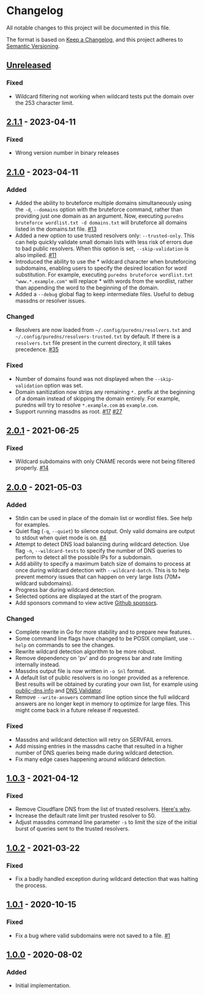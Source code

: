 # Changelog
All notable changes to this project will be documented in this file.

The format is based on [Keep a Changelog](https://keepachangelog.com/en/1.0.0/),
and this project adheres to [Semantic Versioning](https://semver.org/spec/v2.0.0.html).

## [Unreleased]
### Fixed
- Wildcard filtering not working when wildcard tests put the domain over the 253 character limit.

## [2.1.1] - 2023-04-11
### Fixed
- Wrong version number in binary releases

## [2.1.0] - 2023-04-11
### Added
- Added the ability to bruteforce multiple domains simultaneously using the `-d`, `--domains` option with the bruteforce command, rather than providing just one domain as an argument. Now, executing `puredns bruteforce wordlist.txt -d domains.txt` will bruteforce all domains listed in the domains.txt file. [#13](https://github.com/d3mondev/puredns/issues/13)
- Added a new option to use trusted resolvers only: `--trusted-only`. This can help quickly validate small domain lists with less risk of errors due to bad public resolvers. When this option is set, `--skip-validation` is also implied. [#11](https://github.com/d3mondev/puredns/issues/11)
- Introduced the ability to use the * wildcard character when bruteforcing subdomains, enabling users to specify the desired location for word substitution. For example, executing `puredns bruteforce wordlist.txt "www.*.example.com"` will replace * with words from the wordlist, rather than appending the word to the beginning of the domain.
- Added a `--debug` global flag to keep intermediate files. Useful to debug massdns or resolver issues.

### Changed
- Resolvers are now loaded from `~/.config/puredns/resolvers.txt` and `~/.config/puredns/resolvers-trusted.txt` by default. If there is a `resolvers.txt` file present in the current directory, it still takes precedence. [#35](https://github.com/d3mondev/puredns/issues/35)

### Fixed
- Number of domains found was not displayed when the `--skip-validation` option was set.
- Domain sanitization now strips any remaining `*.` prefix at the beginning of a domain instead of skipping the domain entirely. For example, puredns will try to resolve `*.example.com` as `example.com`.
- Support running massdns as root. [#17](https://github.com/d3mondev/puredns/issues/17) [#27](https://github.com/d3mondev/puredns/issues/27)

## [2.0.1] - 2021-06-25
### Fixed
- Wildcard subdomains with only CNAME records were not being filtered properly. [#14](https://github.com/d3mondev/puredns/issues/14)

## [2.0.0] - 2021-05-03
### Added
- Stdin can be used in place of the domain list or wordlist files. See help for examples.
- Quiet flag (`-q`, `--quiet`) to silence output. Only valid domains are output to stdout when quiet mode is on. [#4](https://github.com/d3mondev/puredns/issues/4)
- Attempt to detect DNS load balancing during wildcard detection. Use flag `-n`, `--wildcard-tests` to specify the number of DNS queries to perform to detect all the possible IPs for a subdomain.
- Add ability to specify a maximum batch size of domains to process at once during wildcard detection with `--wildcard-batch`. This is to help prevent memory issues that can happen on very large lists (70M+ wildcard subdomains).
- Progress bar during wildcard detection.
- Selected options are displayed at the start of the program.
- Add sponsors command to view active [Github sponsors](https://github.com/sponsors/d3mondev).

### Changed
- Complete rewrite in Go for more stability and to prepare new features.
- Some command line flags have changed to be POSIX compliant, use `--help` on commands to see the changes.
- Rewrite wildcard detection algorithm to be more robust.
- Remove dependency on 'pv' and do progress bar and rate limiting internally instead.
- Massdns output file is now written in `-o Snl` format.
- A default list of public resolvers is no longer provided as a reference. Best results will be obtained by curating your own list, for example using [public-dns.info](https://public-dns.info/nameservers-all.txt) and [DNS Validator](https://github.com/vortexau/dnsvalidator).
- Remove `--write-answers` command line option since the full wildcard answers are no longer kept in memory to optimize for large files. This might come back in a future release if requested.

### Fixed
- Massdns and wildcard detection will retry on SERVFAIL errors.
- Add missing entries in the massdns cache that resulted in a higher number of DNS queries being made during wildcard detection.
- Fix many edge cases happening around wildcard detection.

## [1.0.3] - 2021-04-12
### Fixed
- Remove Cloudflare DNS from the list of trusted resolvers. [Here's why](https://twitter.com/d3mondev/status/1381678504450924552?s=20).
- Increase the default rate limit per trusted resolver to 50.
- Adjust massdns command line parameter `-s` to limit the size of the initial burst of queries sent to the trusted resolvers.

## [1.0.2] - 2021-03-22
### Fixed
- Fix a badly handled exception during wildcard detection that was halting the process.

## [1.0.1] - 2020-10-15
### Fixed
- Fix a bug where valid subdomains were not saved to a file. [#1](https://github.com/d3mondev/puredns/issues/1)

## [1.0.0] - 2020-08-02
### Added
- Initial implementation.

[Unreleased]: https://github.com/d3mondev/puredns/compare/v2.1.1...HEAD
[2.1.1]: https://github.com/d3mondev/puredns/compare/v2.1.0...v2.1.1
[2.1.0]: https://github.com/d3mondev/puredns/compare/v2.0.1...v2.1.0
[2.0.1]: https://github.com/d3mondev/puredns/compare/v2.0.0...v2.0.1
[2.0.0]: https://github.com/d3mondev/puredns/compare/v1.0.3...v2.0.1
[1.0.3]: https://github.com/d3mondev/puredns/compare/v1.0.2...v1.0.3
[1.0.2]: https://github.com/d3mondev/puredns/compare/v1.0.1...v1.0.2
[1.0.1]: https://github.com/d3mondev/puredns/compare/v1.0.0...v1.0.1
[1.0.0]: https://github.com/d3mondev/puredns/releases/tag/v1.0.0
